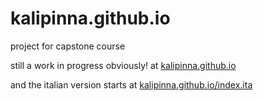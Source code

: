 # kalipinna.github.io
project for capstone course 

still a work in progress obviously! at <a href="https://kalipinna.github.io" target="_blank"> kalipinna.github.io
  </a>
  
  and the italian version starts at <a href="https://kalipinna.github.io/index.ita.html" target="_blank"> kalipinna.github.io/index.ita</a>
